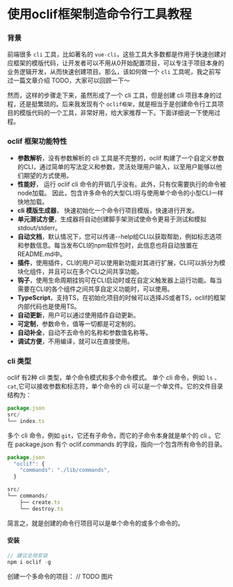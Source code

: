 # 使用oclif框架制造命令行工具教程

### 背景

前端很多 `cli` 工具，比如著名的 `vue-cli`，这些工具大多数都是作用于快速创建对应框架的模版代码，让开发者可以不用从0开始配置项目，可以专注于项目本身的业务逻辑开发，从而快速创建项目。那么，该如何做一个 `cli` 工具呢，我之前写过一篇文章介绍 TODO，大家可以回顾一下～

然而，这样的步骤走下来，虽然形成了一个 cli 工具，但是创建 cli 项目本身的过程，还是挺繁琐的。后来我发现有个 `oclif框架`，就是相当于是创建命令行工具项目的模版代码的一个工具，非常好用，给大家推荐一下。下面详细说一下使用过程。

### oclif 框架功能特性

+ **参数解析**，没有参数解析的 cli 工具是不完整的，oclif 构建了一个自定义参数的CLI，通过简单的写法定义和参数，灵活处理用户输入，以至用户能够以他们期望的方式使用。
+ **性能好**， 运行 oclif cli 命令的开销几乎没有。此外，只有仅需要执行的命令被node加载。 因此，包含许多命令的大型CLI将与使用单个命令的小型CLI一样快地加载。
+ **cli 模版生成器**， 快速初始化一个命令行项目模版，快速进行开发。
+ **单元测试方便**，生成器将自动创建脚手架测试使命令更易于测试和模拟 stdout/stderr。
+ **自动文档**，默认情况下，您可以传递--help给CLI以获取帮助，例如标志选项和参数信息。每当发布CLI的npm软件包时，此信息也将自动放置在README.md中。
+ **插件**，使用插件，CLI的用户可以使用新功能对其进行扩展，CLI可以拆分为模块化组件，并且可以在多个CLI之间共享功能。
+ **钩子**，使用生命周期挂钩可在CLI启动时或在自定义触发器上运行功能。每当需要在CLI的各个组件之间共享自定义功能时，可以使用。
+ **TypeScript**，支持TS，在初始化项目的时候可以选择JS或者TS，oclif的框架内部代码也是使用TS。
+ **自动更新**，用户可以通过使用插件自动更新。
+ **可定制**，参数命令，值等一切都是可定制的。
+ **自动补全**，自动不去命令的名称和参数值名称等。
+ **调试方便**，不用编译，就可以在直接使用。

### cli 类型

oclif 有2种 cli 类型，单个命令模式和多个命令模式。
单个 cli 命令，例如 `ls` 、`cat`,它可以接收参数和标志符，单个命令的 cli 可以是一个单文件。它的文件目录结构为：
```js
package.json
src/
└── index.ts
```
多个 cli 命令，例如 `git`，它还有子命令，而它的子命令本身就是单个的 cli 。它在 package.json 有个 oclif.commands 的字段，指向一个包含所有命令的目录。
```js
package.json
  "oclif": {
    "commands": "./lib/commands",
  }

src/
└── commands/
    ├── create.ts
    └── destroy.ts
```
简言之，就是创建的命令行项目可以是单个命令的或多个命令的。

#### 安装

```js
// 建议全局安装
npm i oclif -g
```

创建一个多命令的项目：
// TODO 图片